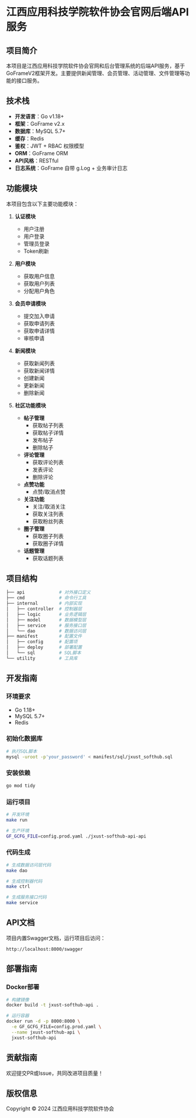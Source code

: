 # 江西应用科技学院软件协会官网后端API服务

## 项目简介

本项目是江西应用科技学院软件协会官网和后台管理系统的后端API服务，基于GoFrameV2框架开发。主要提供新闻管理、会员管理、活动管理、文件管理等功能的接口服务。

## 技术栈

- **开发语言**：Go v1.18+
- **框架**：GoFrame v2.x
- **数据库**：MySQL 5.7+
- **缓存**：Redis
- **鉴权**：JWT + RBAC 权限模型
- **ORM**：GoFrame ORM
- **API风格**：RESTful
- **日志系统**：GoFrame 自带 g.Log + 业务审计日志

## 功能模块

本项目包含以下主要功能模块：

1. **认证模块**
   - 用户注册
   - 用户登录
   - 管理员登录
   - Token刷新

2. **用户模块**
   - 获取用户信息
   - 获取用户列表
   - 分配用户角色

3. **会员申请模块**
   - 提交加入申请
   - 获取申请列表
   - 获取申请详情
   - 审核申请

4. **新闻模块**
   - 获取新闻列表
   - 获取新闻详情
   - 创建新闻
   - 更新新闻
   - 删除新闻

5. **社区功能模块**
   - **帖子管理**
     - 获取帖子列表
     - 获取帖子详情
     - 发布帖子
     - 删除帖子
   - **评论管理**
     - 获取评论列表
     - 发表评论
     - 删除评论
   - **点赞功能**
     - 点赞/取消点赞
   - **关注功能**
     - 关注/取消关注
     - 获取关注列表
     - 获取粉丝列表
   - **圈子管理**
     - 获取圈子列表
     - 获取圈子详情
   - **话题管理**
     - 获取话题列表

## 项目结构

```sh
├── api             # 对外接口定义
├── cmd             # 命令行工具
├── internal        # 内部实现
│   ├── controller  # 控制器层
│   ├── logic       # 业务逻辑层
│   ├── model       # 数据模型层
│   ├── service     # 服务接口层
│   └── dao         # 数据访问层
├── manifest        # 配置文件
│   ├── config      # 配置项
│   ├── deploy      # 部署配置
│   └── sql         # SQL脚本
└── utility         # 工具库
```

## 开发指南

### 环境要求

- Go 1.18+
- MySQL 5.7+
- Redis

### 初始化数据库

```bash
# 执行SQL脚本
mysql -uroot -p'your_password' < manifest/sql/jxust_softhub.sql
```

### 安装依赖

```bash
go mod tidy
```

### 运行项目

```bash
# 开发环境
make run

# 生产环境
GF_GCFG_FILE=config.prod.yaml ./jxust-softhub-api-api
```

### 代码生成

```bash
# 生成数据访问层代码
make dao

# 生成控制器代码
make ctrl

# 生成服务接口代码
make service
```

## API文档

项目内置Swagger文档，运行项目后访问：

```
http://localhost:8000/swagger
```

## 部署指南

### Docker部署

```bash
# 构建镜像
docker build -t jxust-softhub-api .

# 运行容器
docker run -d -p 8000:8000 \
  -e GF_GCFG_FILE=config.prod.yaml \
  --name jxust-softhub-api \
  jxust-softhub-api
```

## 贡献指南

欢迎提交PR或Issue，共同改进项目质量！

## 版权信息

Copyright © 2024 江西应用科技学院软件协会 